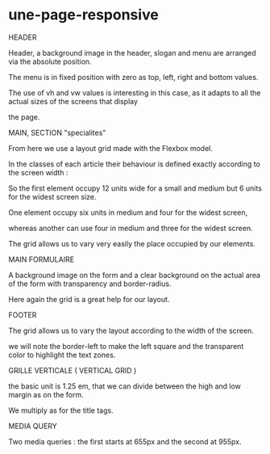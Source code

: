 # une-page-responsive


HEADER


Header, a background image in the header, slogan and menu are arranged via the absolute position. 

The menu is in fixed position with zero as top, left, right and bottom values.

The use of vh and vw values is interesting in this case, as it adapts to all the actual sizes of the screens that display 

the page.


MAIN, SECTION "specialites"


From here we use a layout grid made with the Flexbox model.

In the classes of each article their behaviour is defined exactly according to the screen width : 

So the first element occupy 12 units wide for a small and medium but 6 units for the widest screen size.

One element occupy six units in medium and four for the widest screen, 

whereas another can use four in medium and three for the widest screen.

The grid allows us to vary very easily the place occupied by our elements.


MAIN FORMULAIRE


A background image on the form and a clear background on the actual area of the form with transparency and border-radius.

Here again the grid is a great help for our layout.


FOOTER


The grid allows us to vary the layout according to the width of the screen.

we will note the border-left to make the left square and the transparent color to highlight the text zones.



GRILLE VERTICALE ( VERTICAL GRID )


the basic unit is 1.25 em, that we can divide between the high and low margin as on the form.

We multiply as for the title tags.


MEDIA QUERY

Two media queries : the first starts at 655px and the second at 955px.








